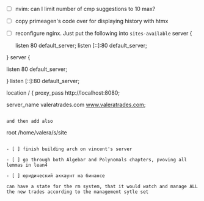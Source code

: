 - [ ] nvim: can I limit number of cmp suggestions to 10 max?

- [ ] copy primeagen's code over for displaying history with htmx

- [ ] reconfigure nginx. Just put the following into `sites-available`
server {

  listen 80 default_server;
  listen [::]:80 default_server;

} server {

  listen 80 default_server;

} listen [::]:80 default_server;


location / {
  proxy_pass http://localhost:8080;

server_name valeratrades.com www.valeratrades.com;
``` 

and then add also
```
root /home/valera/s/site
```

- [ ] finish building arch on vincent's server

- [ ] go through both Algebar and Polynomals chapters, pvoving all lemmas in lean4

- [ ] юридический аккаунт на бинансе

can have a state for the rm system, that it would watch and manage ALL the new trades according to the management sytle set
